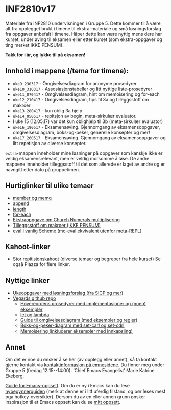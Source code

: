 # INF2810v17
Materiale fra INF2810 undervisningen i Gruppe 5. Dette kommer til å være alt fra opplegget brukt i timene til ekstra-materiale og små løsningsforslag fra oppgaver anbefalt i timene. Håper dette kan være nyttig mens dere har kurset, under øving til eksamen eller etter kurset (som ekstra-oppgaver og ting merket IKKE PENSUM). 

**Takk for i år, og lykke til på eksamen!**


## Innhold i mappene (/tema for timene): 
* `uke9_230317` - Omgivelsesdiagram for anonyme prosedyrer
* `uke10_310317` - Assosiasjonstabeller og litt nyttige liste-prosedyrer
* `uke11_070417` - Omgivelsesdiagram, hint om memoisering og for-each
* `uke12_210417` - Omgivelsesdiagram, tips til 3a og tilleggsstoff om makroer
* `uke13_280417` - kun oblig 3a hjelp
* `uke14_050517` - repitsjon av begin, meta-sirkulær evaluator.
* I uke 15 (12.05.17) var det kun oblighjelp til 3b (meta-sirkulær evaluator)
* `uke16_190517` - Eksamensøving. Gjennomgang av eksamensoppgaver, omgivelsesdiagram, boks-og-peker, generelle konsepter og mer!
* `uke17_260517` - Eksamensøving. Gjennomgang av eksamensoppgaver og litt repetisjon av diverse konsepter.

`extra`-mappen inneholder mine løsninger på oppgaver som kanskje ikke er veldig eksamensrelevant, men er veldig morsomme å løse. 
De andre mappene inneholder tilleggsstoff til det som allerede er laget av andre og er navngitt etter dato på gruppetimen.



## Hurtiglinker til ulike temaer
* [member og memq](https://github.com/markydawn/INF2810v17/tree/master/uke10_310317#sp%C3%B8rsm%C3%A5l-fra-forrige-time-er-ikke-member-innebygget)
* [append](https://github.com/markydawn/INF2810v17/tree/master/uke10_310317#append)
* [length](https://github.com/markydawn/INF2810v17/tree/master/uke10_310317#length)
* [for-each](https://github.com/markydawn/INF2810v17/tree/master/uke11_070417#for-each)
* [Ekstraoppgave om Church Numerals multiplisering](https://github.com/markydawn/INF2810v17/tree/master/uke11_070417#utvidelse-av-church-numerals-med-en-multiply-operasjon)
* [Tilleggsstoff om makroer (IKKE PENSUM)](https://github.com/markydawn/INF2810v17/tree/master/uke12_210417#tilleggsstoff-om-makroer-ikke-pensum)
* [eval i vanlig Scheme (mc-eval ekvivalent utenfor meta-REPL)](https://github.com/markydawn/INF2810v17/tree/master/uke14_050517#side-sp%C3%B8rsm%C3%A5l-har-vi-en-eval-prosedyre-i-scheme-siden-vi-har-det-i-meta-evaluatoren) 


## Kahoot-linker
* [Stor repitisjonskahoot](https://play.kahoot.it/#/k/6fc7868e-ebd2-4326-ae25-61ec46c84044) (diverse temaer og begreper fra hele kurset)
Se også Piazza for flere linker. 


## Nyttige linker
* [Ukeoppgaver med løsningsforslag (fra SICP og mer)](http://folk.uio.no/esbenss/inf2810/gruppelaererenes-side.html)
* [Vegards github repo](https://github.com/vegarsti/INF2810V17)
  - [Høyereordens prosedyrer med implementasjoner og (noen) eksempler](https://github.com/vegarsti/INF2810V17/tree/master/04)
  - [let og lambda](https://github.com/vegarsti/INF2810V17/tree/master/05)
  - [Guide til omgivelsesdiagram (med eksempler og regler)](https://github.com/vegarsti/INF2810V17/tree/master/08)
  - [Boks-og-peker-diagram med set-car! og set-cdr!](https://github.com/vegarsti/INF2810V17/tree/master/09)
  - [Memoisering (inkluderer eksempler med innkapsling)](https://github.com/vegarsti/INF2810V17/tree/master/10)


## Annet
Om det er noe du ønsker å se her (av opplegg eller annet), så ta kontakt gjerne kontakt via [kontaktinformasjon på emnesidene](http://www.uio.no/studier/emner/matnat/ifi/INF2810/v17/kontakt.html). Du finner meg under Gruppe 5 (fredag 12:15--14:00): ‘Chief Emacs Evangelist’ Marie Katrine Ekeberg. 

[Guide for Emacs-oppsett](http://folk.uio.no/mariuek/inf2810/emacs-setup.html). Om du er ny i Emacs kan du lese [nybegynnerguiden](http://folk.uio.no/mariuek/inf2810/emacs101.html) (merk at denne er i litt uferdig tilstand, og bør leses mest pga hotkey-oversikter). Dersom du av en eller annen grunn ønsker inspirasjon til et Emacs oppsett kan du se [mitt oppsett](https://github.com/markydawn/.emacs.d).
